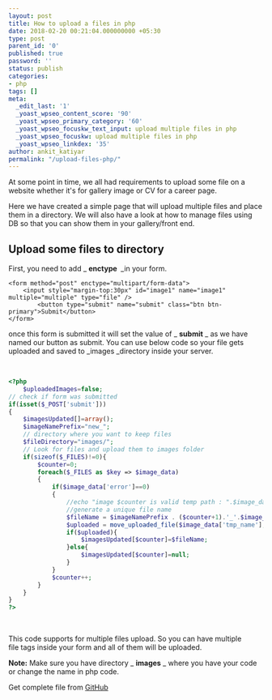 ```yaml
---
layout: post
title: How to upload a files in php
date: 2018-02-20 00:21:04.000000000 +05:30
type: post
parent_id: '0'
published: true
password: ''
status: publish
categories:
- php
tags: []
meta:
  _edit_last: '1'
  _yoast_wpseo_content_score: '90'
  _yoast_wpseo_primary_category: '60'
  _yoast_wpseo_focuskw_text_input: upload multiple files in php
  _yoast_wpseo_focuskw: upload multiple files in php
  _yoast_wpseo_linkdex: '35'
author: ankit_katiyar
permalink: "/upload-files-php/"
---
```

At some point in time, we all had requirements to upload some file on a website whether it's for gallery image or CV for a career page.

Here we have created a simple page that will upload multiple files and place them in a directory. We will also have a look at how to manage files using DB so that you can show them in your gallery/front end.

## Upload some files to directory

First, you need to add _ **enctype&nbsp;** _in your form.

```
<form method="post" enctype="multipart/form-data">
	<input style="margin-top:30px" id="image1" name="image1" multiple="multiple" type="file" />
        <button type="submit" name="submit" class="btn btn-primary">Submit</button>
</form>
```

once this form is submitted it will set the value of&nbsp;_ **submit** _ as we have named our button as submit. You can use below code so your file gets uploaded and saved to _images&nbsp;_directory inside your server.

&nbsp;

```php
<?php
	$uploadedImages=false;
// check if form was submitted
if(isset($_POST['submit']))
{
	$imagesUpdated[]=array();
	$imageNamePrefix="new_";
	// directory where you want to keep files
	$fileDirectory="images/";
	// Look for files and upload them to images folder
	if(sizeof($_FILES)!=0){
		$counter=0;
		foreach($_FILES as $key => $image_data)
		{
			if($image_data['error']==0)
			{
				//echo "image $counter is valid temp path : ".$image_data['tmp_name']." actual path: images/".$image_data['name'];
				//generate a unique file name
				$fileName = $imageNamePrefix . ($counter+1).'_'.$image_data['name'];
				$uploaded = move_uploaded_file($image_data['tmp_name'], $fileDirectory.$fileName);
				if($uploaded){
					$imagesUpdated[$counter]=$fileName;
				}else{
					$imagesUpdated[$counter]=null;
				}
			}
			$counter++;
		}
	}
}
?>
```

&nbsp;

This code supports for&nbsp;multiple files upload. So you can have multiple file&nbsp;tags inside your form and all of them will be uploaded.

**Note:** Make sure you have directory _ **images** _ where you have your code or change the name in php code.

Get complete file from [GitHub](https://github.com/ankitkatiyar91/bytefold/blob/master/php/file-upload.php)

&nbsp;

&nbsp;

